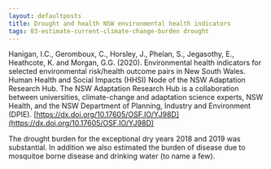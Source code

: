 ```yaml
---
layout: defaultposts
title: Drought and health NSW environmental health indicators
tags: 03-estimate-current-climate-change-burden drought
---
```


Hanigan, I.C., Geromboux, C., Horsley, J., Phelan, S., Jegasothy, E., Heathcote, K. and Morgan, G.G. (2020). Environmental health indicators for selected environmental risk/health outcome pairs in New South Wales. Human Health and Social Impacts (HHSI) Node of the NSW Adaptation Research Hub. The NSW Adaptation Research Hub is a collaboration between universities, climate-change and adaptation science experts, NSW Health, and the NSW Department of Planning, Industry and Environment (DPIE). [https://dx.doi.org/10.17605/OSF.IO/YJ98D](https://dx.doi.org/10.17605/OSF.IO/YJ98D)

The drought burden for the exceptional dry years 2018 and 2019 was substantial. In addition we also estimated the burden of disease due to mosquitoe borne disease and drinking water (to name a few).

